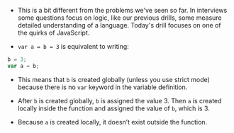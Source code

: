 - This is a bit different from the problems we've seen so far. In interviews some questions focus on logic, like our previous drills, some measure detailed understanding of a language. Today's drill focuses on one of the quirks of JavaScript.

- `var a = b = 3` is equivalent to writing:

```js
b = 3;
var a = b;
```

- This means that `b` is created globally (unless you use strict mode) because there is no `var` keyword in the variable definition.

- After `b` is created globally, `b` is assigned the value 3. Then `a` is created locally inside the function and assigned the value of `b`, which is 3.

- Because `a` is created locally, it doesn’t exist outside the function.
